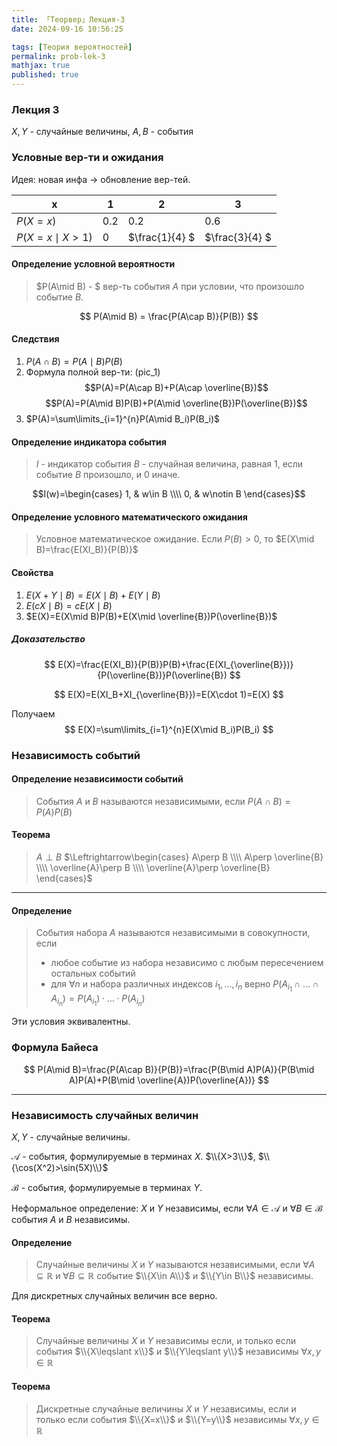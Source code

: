 ```yaml
---
title: 「Теорвер」Лекция-3
date: 2024-09-16 10:56:25

tags: [Теория вероятностей]
permalink: prob-lek-3
mathjax: true
published: true
---
```


### Лекция 3

$X, Y$ - случайные величины, $A,B$ - события

### Условные вер-ти и ожидания
Идея: новая инфа -> обновление вер-тей.

| x                | 1   | 2              | 3              |
|------------------|-----|----------------|----------------|
| $P(X=x)$         | 0.2 | 0.2            | 0.6            |
| $P(X=x\mid X>1)$ | 0   | $\frac{1}{4} $ | $\frac{3}{4} $ |

<!--more-->

#### Определение условной вероятности
> $P(A\mid B) - $ вер-ть события $A$ при условии, что произошло событие $B$.

$$
P(A\mid B) = \frac{P(A\cap B)}{P(B)}
$$

#### Следствия
1. $P(A\cap B) = P(A\mid B)P(B)$
2. Формула полной вер-ти: (pic_1) $$P(A)=P(A\cap B)+P(A\cap \overline{B})$$
$$P(A)=P(A\mid B)P(B)+P(A\mid \overline{B})P(\overline{B})$$
3. $P(A)=\sum\limits_{i=1}^{n}P(A\mid B_i)P(B_i)$

#### Определение индикатора события
> $I$ - индикатор события $B$ - случайная величина, равная $1$, если событие $B$ произошло, и $0$ иначе.

$$I(w)=\begin{cases} 1, & w\in B \\\\ 0, & w\notin B \end{cases}$$

#### Определение условного математического ожидания
> Условное математическое ожидание. Если $P(B)>0$, то $E(X\mid B)=\frac{E(XI_B)}{P(B)}$

#### Свойства
1. $E(X+Y\mid B)=E(X\mid B)+E(Y\mid B)$
2. $E(cX\mid B)=cE(X\mid B)$
3. $E(X)=E(X\mid B)P(B)+E(X\mid \overline{B})P(\overline{B})$
##### Доказательство
$$
E(X)=\frac{E(XI_B)}{P(B)}P(B)+\frac{E(XI_{\overline{B}})}{P(\overline{B})}P(\overline{B})
$$

$$
E(X)=E(XI_B+XI_{\overline{B}})=E(X\cdot 1)=E(X)
$$

Получаем 
$$
E(X)=\sum\limits_{i=1}^{n}E(X\mid B_i)P(B_i)
$$

### Независимость событий
#### Определение независимости событий
> События $A$ и $B$ называются независимыми, если $P(A\cap B)=P(A)P(B)$

#### Теорема
> $A\perp B$ $\Leftrightarrow\begin{cases}
A\perp B \\\\
A\perp \overline{B} \\\\
\overline{A}\perp B \\\\
\overline{A}\perp \overline{B}
\end{cases}$

---

#### Определение
> События набора $A$ называются независимыми в совокупности, если
> - любое событие из набора независимо с любым пересечением остальных событий
> - для $\forall n$ и набора различных индексов $i_1,\ldots,i_n$ верно $P(A_{i_1}\cap\ldots\cap A_{i_n})=P(A_{i_1})\cdot\ldots\cdot P(A_{i_n})$

Эти условия эквивалентны.

### Формула Байеса
$$
P(A\mid B)=\frac{P(A\cap B)}{P(B)}=\frac{P(B\mid A)P(A)}{P(B\mid A)P(A)+P(B\mid \overline{A})P(\overline{A})}
$$

---
### Независимость случайных величин
$X,Y$ - случайные величины.

$\mathcal{A}$ - события, формулируемые в терминах $X$. 
$\\{X>3\\}$, $\\{\cos(X^2)>\sin(5X)\\}$

$\mathcal{B}$ - события, формулируемые в терминах $Y$.

Неформальное определение: $X$ и $Y$ независимы, если $\forall A\in\mathcal{A}$ и $\forall B\in\mathcal{B}$ события $A$ и $B$ независимы.

#### Определение
> Случайные величины $X$ и $Y$ называются независимыми, 
> если $\forall A\subseteq\mathbb{R}$ и $\forall B\subseteq\mathbb{R}$ событие $\\{X\in A\\}$ и $\\{Y\in B\\}$ независимы. 

Для дискретных случайных величин все верно.

####  Теорема
> Случайные величины $X$ и $Y$ независимы если, и только если события $\\{X\leqslant x\\}$ и $\\{Y\leqslant y\\}$ независимы $\forall x,y\in\mathbb{R}$

#### Теорема
> Дискретные случайные величины $X$ и $Y$ независимы, если и только если события $\\{X=x\\}$ и $\\{Y=y\\}$ независимы $\forall x,y\in\mathbb{R}$